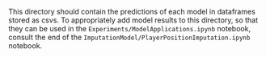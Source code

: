 This directory should contain the predictions of each model in dataframes stored as csvs.
To appropriately add model results to this directory, so that they can be used in the `Experiments/ModelApplications.ipynb` notebook, consult the end of the `ImputationModel/PlayerPositionImputation.ipynb` notebook.
